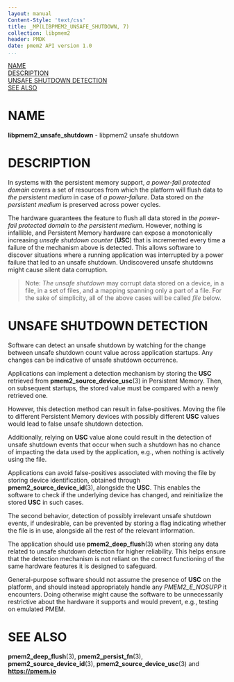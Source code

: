 ```yaml
---
layout: manual
Content-Style: 'text/css'
title: _MP(LIBPMEM2_UNSAFE_SHUTDOWN, 7)
collection: libpmem2
header: PMDK
date: pmem2 API version 1.0
...
```


[comment]: <> (SPDX-License-Identifier: BSD-3-Clause)
[comment]: <> (Copyright 2020-2021, Intel Corporation)

[comment]: <> (libpmem2_unsafe_shutdown.7 -- man page for libpmem2 unsafe shutdown)

[NAME](#name)<br />
[DESCRIPTION](#description)<br />
[UNSAFE SHUTDOWN DETECTION](#unsafe-shutdown-detection)<br />
[SEE ALSO](#see-also)

# NAME #

**libpmem2_unsafe_shutdown** - libpmem2 unsafe shutdown

# DESCRIPTION #

In systems with the persistent memory support, *a power-fail protected domain*
covers a set of resources from which the platform will flush data to
*the persistent medium* in case of *a power-failure*. Data stored on
*the persistent medium* is preserved across power cycles.

The hardware guarantees the feature to flush all data stored in
*the power-fail protected domain* to *the persistent medium*. However, nothing
is infallible, and Persistent Memory hardware can expose a monotonically
increasing *unsafe shutdown counter* (**USC**) that is incremented every time
a failure of the mechanism above is detected. This allows software to discover
situations where a running application was interrupted by a power failure that
led to an unsafe shutdown. Undiscovered unsafe shutdowns might cause silent data
corruption.

>Note: *The unsafe shutdown* may corrupt data stored on a device, in a file,
in a set of files, and a mapping spanning only a part of a file.
For the sake of simplicity, all of the above cases will be called *file* below.

# UNSAFE SHUTDOWN DETECTION #

Software can detect an unsafe shutdown by watching for the change between
unsafe shutdown count value across application startups. Any changes can be
indicative of unsafe shutdown occurrence.

Applications can implement a detection mechanism by storing the **USC** retrieved
from **pmem2_source_device_usc**(3) in Persistent Memory. Then, on subsequent
startups, the stored value must be compared with a newly retrieved one.

However, this detection method can result in false-positives. Moving the file to
different Persistent Memory devices with possibly different **USC** values would
lead to false unsafe shutdown detection.

Additionally, relying on **USC** value alone could result in the detection of
unsafe shutdown events that occur when such a shutdown has no chance of impacting
the data used by the application, e.g., when nothing is actively using the file.

Applications can avoid false-positives associated with moving the file by storing
device identification, obtained through **pmem2_source_device_id**(3), alongside
the **USC**. This enables the software to check if the underlying device has
changed, and reinitialize the stored **USC** in such cases.

The second behavior, detection of possibly irrelevant unsafe shutdown events,
if undesirable, can be prevented by storing a flag indicating whether the file
is in use, alongside all the rest of the relevant information.

The application should use **pmem2_deep_flush**(3) when storing any data related
to unsafe shutdown detection for higher reliability. This helps ensure that the
detection mechanism is not reliant on the correct functioning of the same hardware
features it is designed to safeguard.

General-purpose software should not assume the presence of **USC** on the platform,
and should instead appropriately handle any *PMEM2_E_NOSUPP* it encounters.
Doing otherwise might cause the software to be unnecessarily restrictive about
the hardware it supports and would prevent, e.g., testing on emulated PMEM.

# SEE ALSO #

**pmem2_deep_flush**(3), **pmem2_persist_fn**(3), **pmem2_source_device_id**(3),
**pmem2_source_device_usc**(3) and **<https://pmem.io>**
